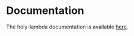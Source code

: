 # Documentation

The holy-lambda documentation is available [here](https://fierycod.github.io/holy-lambda).
